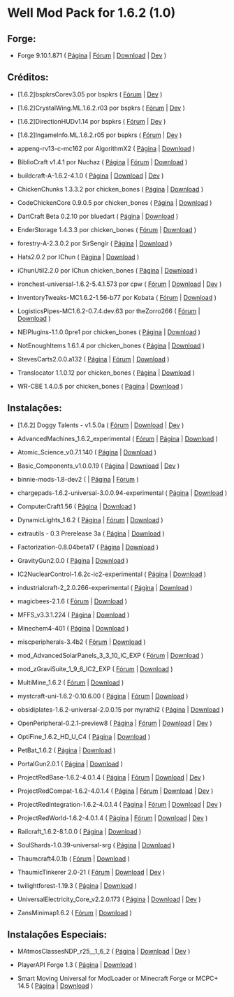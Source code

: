 Well Mod Pack for 1.6.2 (1.0)
=========

Forge:
------

- Forge 9.10.1.871 (
[Página](http://files.minecraftforge.net/)
 | [Fórum](http://www.minecraftforge.net/forum/)
 | [Download](http://adf.ly/673885/http://files.minecraftforge.net/minecraftforge/minecraftforge-installer-1.6.2-9.10.1.871.jar)
 | [Dev](https://github.com/MinecraftForge/MinecraftForge)
)

Créditos:
---------

<!--[Download](http://adf.ly/1599906/bspk.rs/MC/bspkrsCore/[1.6.2]bspkrsCorev3.05.zip)-->
- [1.6.2]bspkrsCorev3.05 por bspkrs (
[Fórum](http://www.minecraftforum.net/topic/1114612-)
 | [Dev](https://github.com/bspkrs/bspkrsCore)
)

<!--[Download](http://adf.ly/1599906/bspk.rs/MC/CrystalWing/[1.6.2]CrystalWing.ML.1.6.2.r03.zip)-->
- [1.6.2]CrystalWing.ML.1.6.2.r03 por bspkrs (
[Fórum](http://www.minecraftforum.net/topic/1114612-)
 | [Dev](https://github.com/bspkrs/CrystalWing)
)

<!--[Download](http://adf.ly/1599906/bspk.rs/MC/DirectionHUD/[1.6.2]DirectionHUDv1.14.zip)-->
- [1.6.2]DirectionHUDv1.14 por bspkrs (
[Fórum](http://www.minecraftforum.net/topic/1114612-)
 | [Dev](https://github.com/bspkrs/DirectionHUD)
)

<!--[Download](http://adf.ly/1599906/bspk.rs/MC/IngameInfo/[1.6.2]IngameInfo.ML.1.6.2.r05.zip)-->
- [1.6.2]IngameInfo.ML.1.6.2.r05 por bspkrs (
[Fórum](http://www.minecraftforum.net/topic/1114612-)
 | [Dev](https://github.com/bspkrs/IngameInfo)
)

- appeng-rv13-c-mc162 por AlgorithmX2 (
[Página](http://ae-mod.info/)
 | [Download](http://goo.gl/KjaS2U)
)

- BiblioCraft v1.4.1 por Nuchaz (
[Página](http://www.bibliocraftmod.com/)
 | [Fórum](http://www.minecraftforum.net/topic/1680480-)
 | [Download](http://adf.ly/V8VBg)
)

- buildcraft-A-1.6.2-4.1.0 (
[Página](http://www.mod-buildcraft.com/)
 | [Download](http://www.curseforge.com/media/files/741/278/buildcraft-A-1.6.2-4.1.0.jar)
 | [Dev](https://github.com/BuildCraft/BuildCraft)
)

- ChickenChunks 1.3.3.2 por chicken_bones (
[Página](http://www.minecraftforum.net/topic/909223-164-)
 | [Download](http://adf.ly/Sohmc)
)

- CodeChickenCore 0.9.0.5 por chicken_bones (
[Página](http://www.minecraftforum.net/topic/909223-164-)
 | [Download](http://adf.ly/SohmY)
)

- DartCraft Beta 0.2.10 por bluedart (
[Página](http://www.minecraftforum.net/topic/1686840-)
 | [Download](http://adf.ly/XWWjk)
)

- EnderStorage 1.4.3.3 por chicken_bones (
[Fórum](http://www.minecraftforum.net/topic/909223-)
 | [Download](http://adf.ly/Sohmb)
)

- forestry-A-2.3.0.2 por SirSengir (
[Página](http://forestry.sengir.net/)
 | [Download](http://www.curseforge.com/media/files/742/563/forestry-A-2.3.0.2.jar)
)

- Hats2.0.2 por IChun (
[Página](http://ichun.us/mods/hats/)
 | [Download](http://adf.ly/WGnay)
)

- iChunUtil2.2.0 por IChun chicken_bones (
[Página](http://ichun.us/mods/ichun-util/)
 | [Download](http://adf.ly/VQN0j)
)

- ironchest-universal-1.6.2-5.4.1.573 por cpw (
[Fórum](http://www.minecraftforum.net/topic/981855-)
 | [Download](http://files.minecraftforge.net/IronChests2/ironchest-universal-1.6.2-5.4.1.573.zip)
 | [Dev](https://github.com/cpw/ironchest)
)

- InventoryTweaks-MC1.6.2-1.56-b77 por Kobata (
[Fórum](http://www.minecraftforum.net/topic/1720872-)
 | [Download](http://build.technicpack.net/job/Inventory-Tweaks/77/artifact/build/out/InventoryTweaks-MC1.6.2-1.56-b77.jar)
)

- LogisticsPipes-MC1.6.2-0.7.4.dev.63 por theZorro266 (
[Fórum](http://www.minecraftforum.net/topic/1831791-)
 | [Download](http://ci.thezorro266.com/job/LogisticsPipesMC1.6.2-Dev/lastSuccessfulBuild/artifact/build/dist/LogisticsPipes-MC1.6.2-0.7.4.dev.63.jar)
)

- NEIPlugins-1.1.0.0pre1 por chicken_bones (
[Página](https://bitbucket.org/mistaqur/nei_plugins/wiki/Home)
 | [Download](http://bit.ly/1ePA29U)
)

- NotEnoughItems 1.6.1.4 por chicken_bones (
[Página](http://www.minecraftforum.net/topic/909223-)
 | [Download](http://adf.ly/SohmZ)
)

- StevesCarts2.0.0.a132 (
[Página](http://stevescarts2.wikispaces.com/)
 | [Fórum](http://www.minecraftforum.net/topic/680276-)
 | [Download](http://adf.ly/1027704/dl.dropbox.com/u/46486053/StevesCarts2.0.0.a132.zip)
)

- Translocator 1.1.0.12 por chicken_bones (
[Página](http://www.minecraftforum.net/topic/909223-)
 | [Download](http://adf.ly/Sohmd)
)

- WR-CBE 1.4.0.5 por chicken_bones (
[Página](http://www.minecraftforum.net/topic/909223-)
 | [Download](http://adf.ly/Sohme)
)

Instalações:
------------

- [1.6.2] Doggy Talents - v1.5.0a (
[Fórum](http://www.minecraftforum.net/topic/1650096-)
 | [Download](http://adfoc.us/14766133599210)
 | [Dev](https://github.com/ProPercivalalb/DoggyTalents)
)

- AdvancedMachines_1.6.2_experimental (
[Fórum](http://forum.industrial-craft.net/index.php?page=Thread&threadID=4907)
 | [Página](http://atomicstryker.net/advancedmachines.html)
 | [Download](http://www.mediafire.com/download/96fxojzdozqld1y/AdvancedMachines_1.6.2_experimental.zip)
)

- Atomic_Science_v0.7.1.140 (
[Página](http://universalelectricity.com/atomic-science)
 | [Download](http://adf.ly/1957614/http://calclavia.com/download.php?name=Atomic%20Science&r=http%3A%2F%2Fcalclavia.com%2Fjenkins%2Fjobs%2FAtomic+Science%2Fbuilds%2F140%2Farchive%2Foutput%2FAtomic_Science_v0.7.1.140.jar.bcf)
)

- Basic_Components_v1.0.0.19 (
[Página](http://universalelectricity.com/)
 | [Download](http://adf.ly/1957614/http://calclavia.com/download.php?name=Basic%20Components&r=http%3A%2F%2Fcalclavia.com%2Fjenkins%2Fjobs%2FBasic+Components%2Fbuilds%2F19%2Farchive%2Foutput%2FBasic_Components_v1.0.0.19.jar.bcf)
 | [Dev](https://github.com/Universal-Electricity/Basic-Components)
)

- binnie-mods-1.8-dev2 (
 | [Página](http://extratrees.accudio.com/)
 | [Fórum](http://www.minecraftforum.net/topic/1324321-)
)

- chargepads-1.6.2-universal-3.0.0.94-experimental (
[Página](http://forum.industrial-craft.net/index.php?page=Thread&threadID=7892)
 | [Download](http://minecraft.curseforge.com/mc-mods/chargepads/files/8-charge-pads-v3-0-0-94-exp/)
)

- ComputerCraft1.56 (
[Página](http://www.computercraft.info/)
 | [Download](http://www.mediafire.com/download/b90mr75p779wj2e/ComputerCraft1.56.zip)
)

- DynamicLights_1.6.2 (
[Página](http://www.atomicstryker.net/dynamiclights.html)
 | [Fórum](http://www.minecraftforum.net/topic/184426-164-)
 | [Download](http://adf.ly/RhWzP)
)

- extrautils - 0.3 Prerelease 3a (
[Página](http://www.minecraftforum.net/topic/1776056-)
 | [Download](http://www.mediafire.com/download/x8fdbc6yejn0cbo/extrautils_-_0.3_Prerelease_3a.zip)
)

- Factorization-0.8.04beta17 (
[Página](http://www.minecraftforum.net/topic/1351802-)
 | [Download](http://adf.ly/2137658/dl.dropbox.com/u/76265666/old/Factorization-0.8.04beta17.jar)
)

- GravityGun2.0.0 (
[Página](http://ichun.us/mods/gravity-gun/)
 | [Download](http://adf.ly/Sl4mL)
)

- IC2NuclearControl-1.6.2c-ic2-experimental (
[Página](http://forum.industrial-craft.net/index.php?page=Thread&threadID=5915)
 | [Download](http://forum.industrial-craft.net/index.php?page=Attachment&attachmentID=3298&h=9a032fea8f5ded5a5a6c9574f1675e96cedf5033&s=810d60ffde52949aa270934e9891be8e4225f1fc)
)

- industrialcraft-2_2.0.266-experimental (
[Página](http://ic2api.player.to:8080/job/IC2_experimental/)
 | [Download](http://ic2api.player.to:8080/job/IC2_experimental/lastSuccessfulBuild/artifact/packages/industrialcraft-2_2.0.266-experimental.jar)
)

- magicbees-2.1.6 (
[Fórum](http://forestry.sengir.net/forum/viewtopic.php?id=17)
 | [Download](http://bit.ly/18Ypepc)
)

- MFFS_v3.3.1.224 (
[Página](http://universalelectricity.com/mffs)
 | [Download](http://api.viglink.com/api/click?format=go&key=9b4efad421c8b103b2c94b796db973b0&loc=http%3A%2F%2Funiversalelectricity.com%2Fmffs%2Fdownloads&subId=8240d9b1db1708d334dd983d36458303&v=1&libId=fbb7c207-8533-4edd-8da0-25f07b3a790c&out=http%3A%2F%2Fadf.ly%2F1957614%2Fhttp%3A%2F%2Fcalclavia.com%2Fdownload.php%3Fname%3DModular%2520Force%2520Field%2520System%26r%3Dhttp%253A%252F%252Fcalclavia.com%252Fjenkins%252Fjobs%252FModular%2BForce%2BField%2BSystem%252Fbuilds%252F224%252Farchive%252Foutput%252FMFFS_v3.3.1.224.jar&ref=http%3A%2F%2Funiversalelectricity.com%2Fmffs&title=MFFS%20Downloads%20%7C%20Universal%20Electricity&txt=MFFS_v3.3.1.224&jsonp=vglnk_jsonp_13808476357476)
)

- Minechem4-401 (
[Página](http://universalelectricity.com/minechem)
 | [Download](http://api.viglink.com/api/click?format=go&key=9b4efad421c8b103b2c94b796db973b0&loc=http%3A%2F%2Funiversalelectricity.com%2FMineChem%2Fdownloads&subId=8240d9b1db1708d334dd983d36458303&v=1&libId=3ba64432-e7f0-4856-8983-62d9427a25d6&out=http%3A%2F%2Fadf.ly%2F5291070%2Fhttp%3A%2F%2Fcalclavia.com%2Fdownload.php%3Fname%3DMineChem%26r%3Dhttp%253A%252F%252Fcalclavia.com%252Fjenkins%252Fjobs%252FMineChem%252Fbuilds%252F413%252Farchive%252Foutput%252FMinechem4-413.jar&ref=http%3A%2F%2Funiversalelectricity.com%2Fminechem&title=MineChem%20Downloads%20%7C%20Universal%20Electricity&txt=Minechem4-413&jsonp=vglnk_jsonp_13818463738277)
)

- miscperipherals-3.4b2 (
[Fórum](http://www.computercraft.info/forums2/index.php?/topic/4587-)
 | [Download](https://dl.dropboxusercontent.com/u/861751/Mods/miscperipherals/miscperipherals-3.4b2.zip)
)

- mod_AdvancedSolarPanels_3_3_10_IC_EXP (
[Fórum](http://forum.industrial-craft.net/index.php?page=Thread&threadID=3291)
 | [Download](http://forum.industrial-craft.net/index.php?page=Attachment&attachmentID=3332&h=0bf56d39cab2b4cf54f73c450340191604c07797&s=1701a4a62d6015f9165731c9c643b0afe7e22a72)
)

- mod_zGraviSuite_1_9_6_IC2_EXP (
[Fórum](http://forum.industrial-craft.net/index.php?page=Thread&threadID=6915)
 | [Download](http://forum.industrial-craft.net/index.php?page=Attachment&attachmentID=3322&h=bedf5edb919592ff0ccfc3c3767f95243d2fdf31)
)

- MultiMine_1.6.2 (
[Fórum](http://www.minecraftforum.net/topic/485526-)
 | [Download](http://adf.ly/Rha3U)
)

- mystcraft-uni-1.6.2-0.10.6.00 (
[Página](http://binarymage.com/)
 | [Fórum](http://www.minecraftforum.net/topic/918541-)
 | [Download](http://binarymage.com/mystcraft/publish/mystcraft-uni-1.6.2-0.10.6.00.zip)
)

- obsidiplates-1.6.2-universal-2.0.0.15 por myrathi2 (
[Página](http://minecraft.curseforge.com/mc-mods/obsidiplates/)
 | [Download](http://minecraft.curseforge.com/mc-mods/obsidiplates/files/4-obsidi-plates-v2-0-0-15/)
)

- OpenPeripheral-0.2.1-preview8 (
[Página](http://www.openperipheral.info/openperipheral/)
 | [Fórum](http://www.computercraft.info/forums2/index.php?/topic/13063-mc-152-cc-153-openperipheral/)
 | [Download](https://dl.dropboxusercontent.com/u/4295615/OpenPeripheral-0.2.1-preview8.jar)
 | [Dev](https://github.com/Mikeemoo/OpenPeripheral)
)

- OptiFine_1.6.2_HD_U_C4 (
[Página](http://optifine.net)
 | [Download](http://adf.ly/404181/optifined.net/adloadx.php?f=OptiFine_1.6.2_HD_U_C4.jar)
)

- PetBat_1.6.2 (
[Página](http://www.minecraftforum.net/topic/1545901-)
 | [Download](http://adf.ly/RhaAT)
)

- PortalGun2.0.1 (
[Página](http://ichun.us/mods/portalgun/)
 | [Download](http://adf.ly/V13HJ)
)

- ProjectRedBase-1.6.2-4.0.1.4 (
[Página](http://projectred.endermedia.org/)
 | [Fórum](http://www.minecraftforum.net/topic/1885652-)
 | [Download](http://adf.ly/Vr5g3)
 | [Dev](https://github.com/MrTJP/ProjectRed)
)

- ProjectRedCompat-1.6.2-4.0.1.4 (
[Página](http://projectred.endermedia.org/)
 | [Fórum](http://www.minecraftforum.net/topic/1885652-)
 | [Download](http://adf.ly/Vr5g8)
 | [Dev](https://github.com/MrTJP/ProjectRed)
)

- ProjectRedIntegration-1.6.2-4.0.1.4 (
[Página](http://projectred.endermedia.org/)
 | [Fórum](http://www.minecraftforum.net/topic/1885652-)
 | [Download](http://adf.ly/Vr5g4)
 | [Dev](https://github.com/MrTJP/ProjectRed)
)

- ProjectRedWorld-1.6.2-4.0.1.4 (
[Página](http://projectred.endermedia.org/)
 | [Fórum](http://www.minecraftforum.net/topic/1885652-)
 | [Download](http://adf.ly/Vr5g5)
 | [Dev](https://github.com/MrTJP/ProjectRed)
)

- Railcraft_1.6.2-8.1.0.0 (
[Página](http://www.minecraftforum.net/topic/701990-)
 | [Download]()
)

- SoulShards-1.0.39-universal-srg (
[Página](http://www.minecraftforum.net/topic/1475847-)
 | [Download](http://adf.ly/V5Ytf)
)

- Thaumcraft4.0.1b (
 [Fórum](http://www.minecraftforum.net/topic/2011841-)
 | [Download](http://adf.ly/1311628/thaumcraft-4)
)

- ThaumicTinkerer 2.0-21 (
 [Fórum](http://www.minecraftforum.net/topic/1813058-)
 | [Download](https://www.sugarsync.com/pf/D9740002_63478821_374814)
 | [Dev](https://github.com/Vazkii/ThaumicTinkerer)
)

- twilightforest-1.19.3 (
[Página](http://www.minecraftforum.net/topic/561673-)
 | [Download](https://dl.dropboxusercontent.com/u/38679977/twilightforest-1.19.3.jar)
)

- UniversalElectricity_Core_v2.2.0.173 (
[Página](http://universalelectricity.com/)
 | [Download](http://adf.ly/1957614/http://calclavia.com/download.php?name=Universal%20Electricity&r=http%3A%2F%2Fcalclavia.com%2Fjenkins%2Fjobs%2FUniversal+Electricity%2Fbuilds%2F173%2Farchive%2Foutput%2FUniversalElectricity_Core_v2.2.0.173.jar.bcf)
 | [Dev](https://github.com/Universal-Electricity/Basic-Components?source=cc)
)

- ZansMinimap1.6.2 (
[Fórum](http://www.minecraftforum.net/topic/1116564-)
 | [Download](http://www.mediafire.com/download/co50ca6ezs5v12m/ZansMinimap1.6.2.zip)
)

Instalações Especiais:
----------------------

- MAtmosClassesNDP_r25__1_6_2 (
[Página](http://ha3.eu/public/mc-mods/matmos.php)
 | [Download](http://adf.ly/SOdxU)
 | [Dev](https://github.com/Hurricaaane/MAtmos)
)

- PlayerAPI Forge 1.3 (
[Página](http://www.minecraftforum.net/topic/738498-)
 | [Download](http://www.mediafire.com/?gh2at05v39fhn0m)
)

- Smart Moving Universal for ModLoader or Minecraft Forge or MCPC+ 14.5 (
[Página](http://www.minecraftforum.net/topic/361430-)
 | [Download](http://www.mediafire.com/?gj8i80zqr23br87)
)
